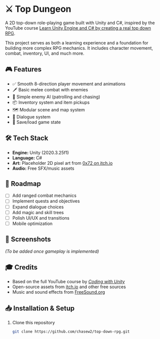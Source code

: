 # ⚔️ Top Dungeon

A 2D top-down role-playing game built with Unity and C#, inspired by the YouTube course [Learn Unity Engine and C# by creating a real top down RPG](https://www.youtube.com/watch?v=b8YUfee_pzc).

This project serves as both a learning experience and a foundation for building more complex RPG mechanics. It includes character movement, combat, inventory, UI, and much more.

## 🎮 Features

- ✅ Smooth 8-direction player movement and animations  
- 🗡️ Basic melee combat with enemies  
- 🧠 Simple enemy AI (patrolling and chasing)  
- 📦 Inventory system and item pickups  
- 🗺️ Modular scene and map system  
- 💬 Dialogue system  
- 💾 Save/load game state 

## 🛠️ Tech Stack

- **Engine:** Unity (2020.3.25f1)
- **Language:** C#
- **Art:** Placeholder 2D pixel art from [0x72 on itch.io](https://0x72.itch.io/)
- **Audio:** Free SFX/music assets

## 🚧 Roadmap

- [ ] Add ranged combat mechanics  
- [ ] Implement quests and objectives  
- [ ] Expand dialogue choices  
- [ ] Add magic and skill trees  
- [ ] Polish UI/UX and transitions  
- [ ] Mobile optimization  

## 📸 Screenshots

*(To be added once gameplay is implemented)*

## 🎓 Credits

- Based on the full YouTube course by *[Coding with Unity](https://www.youtube.com/watch?v=b8YUfee_pzc)*  
- Open-source assets from [itch.io](https://itch.io/) and other free sources  
- Music and sound effects from [FreeSound.org](https://freesound.org/) 

## 📥 Installation & Setup

1. Clone this repository  
   ```bash
   git clone https://github.com/chasew2/top-down-rpg.git
